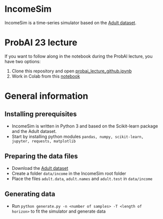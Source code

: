# IncomeSim

IncomeSim is a time-series simulator based on the [Adult dataset](http://archive.ics.uci.edu/dataset/2/adult).

# ProbAI 23 lecture

If you want to follow along in the notebook during the ProbAI lecture, you have two options: 
1. Clone this repository and open [probai_lecture_github.ipynb](probai_lecture_github.ipynb)
2. Work in Colab from this [notebook](https://colab.research.google.com/drive/1jlEsSYcCDiqhamshxhkdQ703KKWaJHL9?usp=sharing)

# General information

## Installing prerequisites

* IncomeSim is written in Python 3 and based on the Scikit-learn package and the Adult dataset. 
* Start by installing python modules ```pandas, numpy, scikit-learn, jupyter, requests, matplotlib```

## Preparing the data files

* Download the [Adult dataset](http://archive.ics.uci.edu/dataset/2/adult)
* Create a folder ``` data/income ``` in the IncomeSim root folder
* Place the files ``` adult.data ```, ``` adult.names ``` and ``` adult.test ``` in ``` data/income ```

## Generating data

* Run ``` python generate.py -n <number of samples> -T <length of horizon> ``` to fit the simulator and generate data
